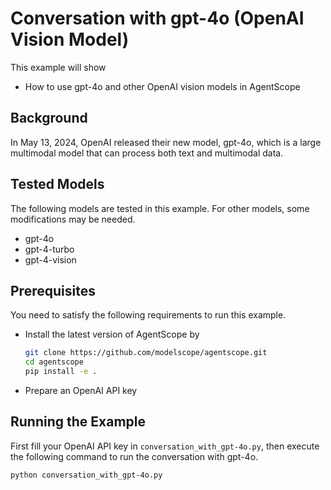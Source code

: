 # Conversation with gpt-4o (OpenAI Vision Model)

This example will show
- How to use gpt-4o and other OpenAI vision models in AgentScope


## Background

In May 13, 2024, OpenAI released their new model, gpt-4o, which is a large multimodal model that can process both text and multimodal data.


## Tested Models

The following models are tested in this example. For other models, some modifications may be needed.
- gpt-4o
- gpt-4-turbo
- gpt-4-vision


## Prerequisites

You need to satisfy the following requirements to run this example.
- Install the latest version of AgentScope by
    ```bash
    git clone https://github.com/modelscope/agentscope.git
    cd agentscope
    pip install -e .
    ```
- Prepare an OpenAI API key

## Running the Example

First fill your OpenAI API key in `conversation_with_gpt-4o.py`, then execute the following command to run the conversation with gpt-4o.

```bash
python conversation_with_gpt-4o.py
```

